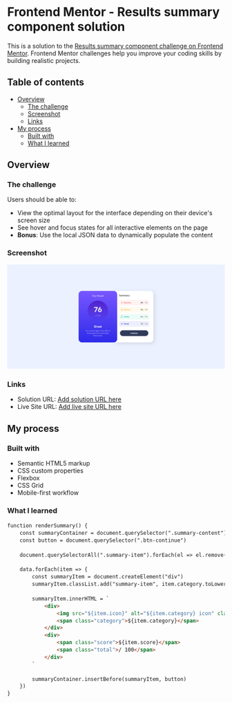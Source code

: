 # Frontend Mentor - Results summary component solution

This is a solution to the [Results summary component challenge on Frontend Mentor](https://www.frontendmentor.io/challenges/results-summary-component-CE_K6s0maV). Frontend Mentor challenges help you improve your coding skills by building realistic projects. 

## Table of contents

- [Overview](#overview)
  - [The challenge](#the-challenge)
  - [Screenshot](#screenshot)
  - [Links](#links)
- [My process](#my-process)
  - [Built with](#built-with)
  - [What I learned](#what-i-learned)

## Overview

### The challenge

Users should be able to:

- View the optimal layout for the interface depending on their device's screen size
- See hover and focus states for all interactive elements on the page
- **Bonus**: Use the local JSON data to dynamically populate the content

### Screenshot

![](./assets/images/screenshot.png)

### Links

- Solution URL: [Add solution URL here](https://your-solution-url.com)
- Live Site URL: [Add live site URL here](https://dudusantosdev.github.io/frontend-mentor-challenges/results-summary-component-main/)

## My process

### Built with

- Semantic HTML5 markup
- CSS custom properties
- Flexbox
- CSS Grid
- Mobile-first workflow

### What I learned

```html
function renderSummary() {
    const summaryContainer = document.querySelector(".summary-content")
    const button = document.querySelector(".btn-continue")

    document.querySelectorAll(".summary-item").forEach(el => el.remove())

    data.forEach(item => {
        const summaryItem = document.createElement("div")
        summaryItem.classList.add("summary-item", item.category.toLowerCase())

        summaryItem.innerHTML = `
            <div>
                <img src="${item.icon}" alt="${item.category} icon" class="icon">
                <span class="category">${item.category}</span>
            </div>
            <div>
                <span class="score">${item.score}</span>
                <span class="total">/ 100</span>
            </div>
        `

        summaryContainer.insertBefore(summaryItem, button)
    })
}
```